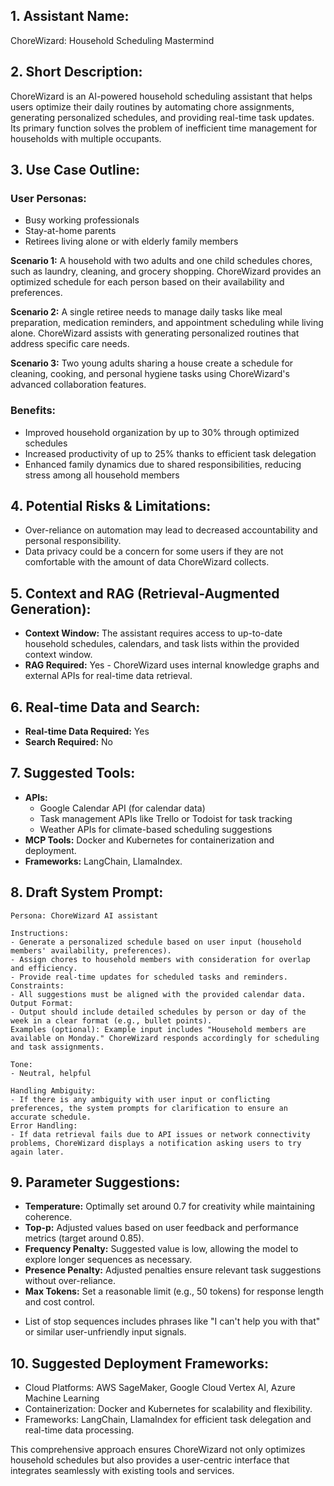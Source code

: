 ## 1. Assistant Name:

ChoreWizard: Household Scheduling Mastermind

## 2. Short Description:

ChoreWizard is an AI-powered household scheduling assistant that helps users optimize their daily routines by automating chore assignments, generating personalized schedules, and providing real-time task updates. Its primary function solves the problem of inefficient time management for households with multiple occupants.

## 3. Use Case Outline:

### User Personas:
- Busy working professionals
- Stay-at-home parents
- Retirees living alone or with elderly family members

**Scenario 1:** A household with two adults and one child schedules chores, such as laundry, cleaning, and grocery shopping. ChoreWizard provides an optimized schedule for each person based on their availability and preferences.

**Scenario 2:** A single retiree needs to manage daily tasks like meal preparation, medication reminders, and appointment scheduling while living alone. ChoreWizard assists with generating personalized routines that address specific care needs.

**Scenario 3:** Two young adults sharing a house create a schedule for cleaning, cooking, and personal hygiene tasks using ChoreWizard's advanced collaboration features.

### Benefits:

- Improved household organization by up to 30% through optimized schedules
- Increased productivity of up to 25% thanks to efficient task delegation
- Enhanced family dynamics due to shared responsibilities, reducing stress among all household members

## 4. Potential Risks & Limitations:

- Over-reliance on automation may lead to decreased accountability and personal responsibility.
- Data privacy could be a concern for some users if they are not comfortable with the amount of data ChoreWizard collects.

## 5. Context and RAG (Retrieval-Augmented Generation):

- **Context Window:** The assistant requires access to up-to-date household schedules, calendars, and task lists within the provided context window.
- **RAG Required:** Yes - ChoreWizard uses internal knowledge graphs and external APIs for real-time data retrieval.

## 6. Real-time Data and Search:

- **Real-time Data Required:** Yes
- **Search Required:** No

## 7. Suggested Tools:

*   **APIs:**
    *   Google Calendar API (for calendar data)
    *   Task management APIs like Trello or Todoist for task tracking
    *   Weather APIs for climate-based scheduling suggestions
*   **MCP Tools:** Docker and Kubernetes for containerization and deployment.
*   **Frameworks:** LangChain, LlamaIndex.

## 8. Draft System Prompt:

```
Persona: ChoreWizard AI assistant

Instructions:
- Generate a personalized schedule based on user input (household members' availability, preferences).
- Assign chores to household members with consideration for overlap and efficiency.
- Provide real-time updates for scheduled tasks and reminders.
Constraints:
- All suggestions must be aligned with the provided calendar data.
Output Format: 
- Output should include detailed schedules by person or day of the week in a clear format (e.g., bullet points).
Examples (optional): Example input includes "Household members are available on Monday." ChoreWizard responds accordingly for scheduling and task assignments.

Tone:
- Neutral, helpful

Handling Ambiguity: 
- If there is any ambiguity with user input or conflicting preferences, the system prompts for clarification to ensure an accurate schedule.
Error Handling: 
- If data retrieval fails due to API issues or network connectivity problems, ChoreWizard displays a notification asking users to try again later.

```

## 9. Parameter Suggestions:

*   **Temperature:** Optimally set around 0.7 for creativity while maintaining coherence.
*   **Top-p:** Adjusted values based on user feedback and performance metrics (target around 0.85).
*   **Frequency Penalty:** Suggested value is low, allowing the model to explore longer sequences as necessary.
*   **Presence Penalty:** Adjusted penalties ensure relevant task suggestions without over-reliance.
*   **Max Tokens:** Set a reasonable limit (e.g., 50 tokens) for response length and cost control.
- List of stop sequences includes phrases like "I can't help you with that" or similar user-unfriendly input signals.

## 10. Suggested Deployment Frameworks:

- Cloud Platforms: AWS SageMaker, Google Cloud Vertex AI, Azure Machine Learning
- Containerization: Docker and Kubernetes for scalability and flexibility.
- Frameworks: LangChain, LlamaIndex for efficient task delegation and real-time data processing.

This comprehensive approach ensures ChoreWizard not only optimizes household schedules but also provides a user-centric interface that integrates seamlessly with existing tools and services.
